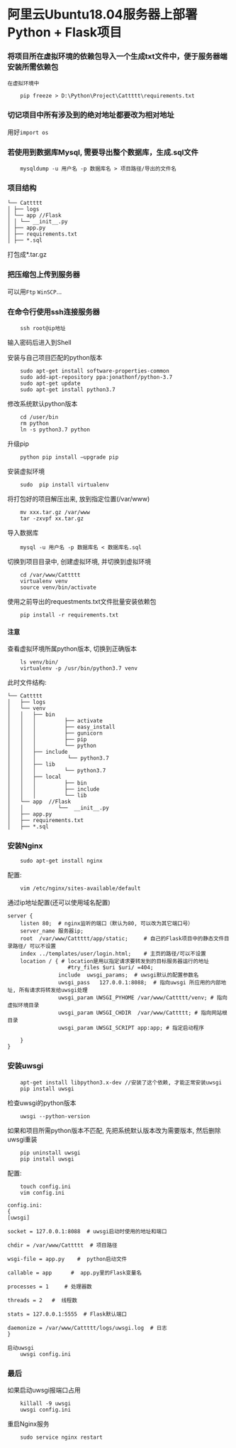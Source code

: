 # 阿里云Ubuntu18.04服务器上部署Python + Flask项目


### 将项目所在虚拟环境的依赖包导入一个生成txt文件中，便于服务器端安装所需依赖包
```在虚拟环境中```
```shell
    pip freeze > D:\Python\Project\Cattttt\requirements.txt
```


### 切记项目中所有涉及到的绝对地址都要改为相对地址
用好```import os```


### 若使用到数据库Mysql, 需要导出整个数据库，生成.sql文件
```shell
    mysqldump -u 用户名 -p 数据库名 > 项目路径/导出的文件名
```


### 项目结构
```
└── Cattttt
│ ├── logs
│ └── app //Flask
│ │ └── __init__.py 
│ ├── app.py
│ ├── requirements.txt
│ ├── *.sql
```
打包成*.tar.gz


### 把压缩包上传到服务器

可以用```Ftp``` ```WinSCP```...


### 在命令行使用ssh连接服务器
```shell
    ssh root@ip地址
```
输入密码后进入到Shell

安装与自己项目匹配的python版本
```shell
    sudo apt-get install software-properties-common
    sudo add-apt-repository ppa:jonathonf/python-3.7
    sudo apt-get update
    sudo apt-get install python3.7
```
修改系统默认python版本
```shell
    cd /user/bin
    rm python
    ln -s python3.7 python
```
升级pip
```shell
    python pip install –upgrade pip
```
安装虚拟环境
```shell
    sudo  pip install virtualenv
```
将打包好的项目解压出来, 放到指定位置(/var/www)
```shell
    mv xxx.tar.gz /var/www
    tar -zxvpf xx.tar.gz
```
导入数据库
```shell
    mysql -u 用户名 -p 数据库名 < 数据库名.sql
```
切换到项目目录中, 创建虚拟环境, 并切换到虚拟环境
```shell
    cd /var/www/Cattttt
    virtualenv venv
    source venv/bin/activate
```
使用之前导出的requestments.txt文件批量安装依赖包
```shell
    pip install -r requirements.txt
```

#### 注意
查看虚拟环境所属python版本, 切换到正确版本
```shell
    ls venv/bin/ 
    virtualenv -p /usr/bin/python3.7 venv
```

此时文件结构:
```
└── Cattttt  
│   ├── logs
│   └── venv
│   │   ├── bin
│   │   │         ├── activate
│   │   │         ├── easy_install
│   │   │         ├── gunicorn
│   │   │         ├── pip
│   │   │         └── python
│   │   ├── include
│   │   │          └── python3.7
│   │   ├── lib
│   │   │         └── python3.7
│   │   ├── local
│   │   │         ├── bin
│   │   │         ├── include
│   │   │         └── lib
│   └── app  //Flask
│   │           └──  __init__.py
│   ├── app.py   
│   ├── requirements.txt
│   ├── *.sql
```

### 安装Nginx
```shell
    sudo apt-get install nginx
```
配置:
```shell
    vim /etc/nginx/sites-available/default
```
通过ip地址配置(还可以使用域名配置)
```
server {
    listen 80;  # nginx监听的端口（默认为80, 可以改为其它端口号）
    server_name 服务器ip;
    root  /var/www/Cattttt/app/static;     # 自己的Flask项目中的静态文件目录路径/ 可以不设置
    index ../templates/user/login.html;    # 主页的路径/可以不设置
    location / { # location是用以指定请求要转发到的目标服务器运行的地址
                   #try_files $uri $uri/ =404;
                include  uwsgi_params;  # uwsgi默认的配置参数名
                uwsgi_pass   127.0.0.1:8088;  # 指向uwsgi 所应用的内部地址, 所有请求将转发给uwsgi处理
                uwsgi_param UWSGI_PYHOME /var/www/Cattttt/venv; # 指向虚拟环境目录
                uwsgi_param UWSGI_CHDIR  /var/www/Cattttt; # 指向网站根目录
                uwsgi_param UWSGI_SCRIPT app:app; # 指定启动程序

    }
}
```

### 安装uwsgi
```shell
    apt-get install libpython3.x-dev //安装了这个依赖, 才能正常安装uwsgi
    pip install uwsgi
```
检查uwsgi的python版本
```shell
    uwsgi --python-version
```
如果和项目所需python版本不匹配, 先把系统默认版本改为需要版本, 然后删除uwsgi重装
```shell
    pip uninstall uwsgi
    pip install uwsgi
```

配置:
```shell
    touch config.ini
    vim config.ini
    
config.ini:
{
[uwsgi]

socket = 127.0.0.1:8088  # uwsgi启动时使用的地址和端口

chdir = /var/www/Cattttt  # 项目路径

wsgi-file = app.py    #  python启动文件

callable = app      #  app.py里的Flask变量名

processes = 1     # 处理器数

threads = 2   #  线程数

stats = 127.0.0.1:5555  # Flask默认端口

daemonize = /var/www/Cattttt/logs/uwsgi.log  # 日志
}

启动uwsgi
    uwsgi config.ini
```


### 最后
如果启动uwsgi报端口占用
```shell
    killall -9 uwsgi
    uwsgi config.ini
```
重启Nginx服务
```shell
    sudo service nginx restart
```
